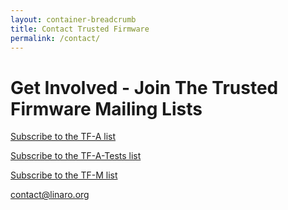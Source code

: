 ```yaml
---
layout: container-breadcrumb
title: Contact Trusted Firmware
permalink: /contact/
---
```


# Get Involved - Join The Trusted Firmware Mailing Lists

[Subscribe to the TF-A list](https://lists.trustedfirmware.org/mailman/listinfo/tf-a)

[Subscribe to the TF-A-Tests list](https://lists.trustedfirmware.org/mailman/listinfo/tf-a-tests)

[Subscribe to the TF-M list](https://lists.trustedfirmware.org/mailman/listinfo/tf-m)

<!-- Contact Form -->
<div class="col-xs-12 text-center">
    <a class="btn email" href="mailto:contact@linaro.org?subject=TrustedFirmware.org - {{page.url}}">
        contact@linaro.org
    </a>
</div>
<!-- /End Contact Form -->
